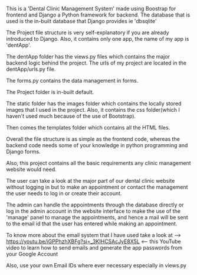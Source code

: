 This is a 'Dental Clinic Management System' made using Boostrap for frontend and Django a Python framework for backend. The database that is used is the in-built database that Django provides ie 'dbsqlite'

The Project file structure is very self-explanatory if you are already introduced to Django. Also, it contains only one app, the name of my app is 'dentApp'.

The dentApp folder has the views.py files which contains the major backend logic behind the project. The urls of my project are located in the dentApp/urls.py file. 

The forms.py contains the data management in forms.

The Project folder is in-built default.

The static folder has the images folder which contains the locally stored images that I used in the project. Also, it contains the css folder(which I haven't used much because of the use of Bootstrap).

Then comes the templates folder which contains all the HTML files.

Overall the file structure is as simple as the frontend code, whereas the backend code needs some of your knowledge in python programming and Django forms.

Also, this project contains all the basic requirements any clinic management website would need.

The user can take a look at the major part of our dental clinic website without logging in but to make an appointment or contact the management the user needs to log in or create their account.

The admin can handle the appointments through the database directly or log in the admin account in the website interface to make the use of the 'manage' panel to manage the appointments, and hence a mail will be sent to the email id that the user has entered while making an appointment.

To know more about the email system that I have used take a look at --> https://youtu.be/iGPPhzhXBFg?si=_3KIHCSAcJyE8X5L <-- this YouTube video to learn how to send emails and generate the app passwords from your Google Account

Also, use your own Email IDs where ever necessary especially in views.py
